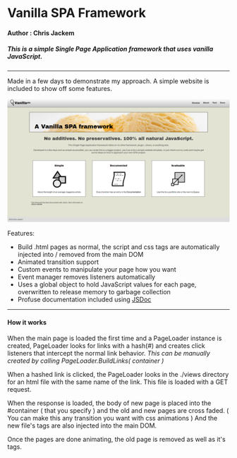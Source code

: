 # Vanilla SPA Framework
#### Author : Chris Jackem
##### This is a simple Single Page Application framework that uses vanilla JavaScript.
---
Made in a few days to demonstrate my approach. A simple website is included to show off some features.

![Alt text](screenshot.PNG?raw=true "Included Website Template")

Features:
* Build .html pages as normal, the script and css tags are automatically injected into / removed from the main DOM
* Animated transition support
* Custom events to manipulate your page how you want
* Event manager removes listeners automatically
* Uses a global object to hold JavaScript values for each page, overwritten to release memory to garbage collection
* Profuse documentation included using [JSDoc](https://jsdoc.app/)
---

#### How it works
When the main page is loaded the first time and a PageLoader instance is created, PageLoader looks for links with a hash(#) and creates click listeners that intercept the normal link behavior. 
*This can be manually created by calling PageLoader.BuildLinks( container )*

When a hashed link is clicked, the PageLoader looks in the ./views directory for an html file with the same name of the link. This file is loaded with a GET request.

When the response is loaded, the body of new page is placed into the #container ( that you specify ) and the old and new pages are cross faded. ( You can make this any transition you want with css animations ) And the new file's tags are also injected into the main DOM.

Once the pages are done animating, the old page is removed as well as it's tags.